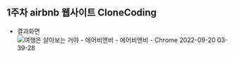 ## 1주차 airbnb 웹사이트 CloneCoding

- 결과화면
![여행은 살아보는 거야 - 에어비앤비 - 에어비앤비 - Chrome 2022-09-20 03-39-28](https://user-images.githubusercontent.com/87405950/191096758-3b667ad0-46e9-450a-92f3-c4c361fe5433.gif)
